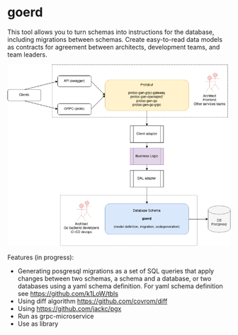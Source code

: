 # goerd

This tool allows you to turn schemas into instructions for the database, including migrations between schemas. Create easy-to-read data models as contracts for agreement between architects, development teams, and team leaders.

![Conceptual view](concept.png)

Features (in progress):

- Generating posgresql migrations as a set of SQL queries that apply changes between two schemas, a schema and a database, or two databases using a yaml schema definition. For yaml schema definition see https://github.com/k1LoW/tbls
- Using diff algorithm https://github.com/covrom/diff
- Using https://github.com/jackc/pgx
- Run as grpc-microservice
- Use as library
